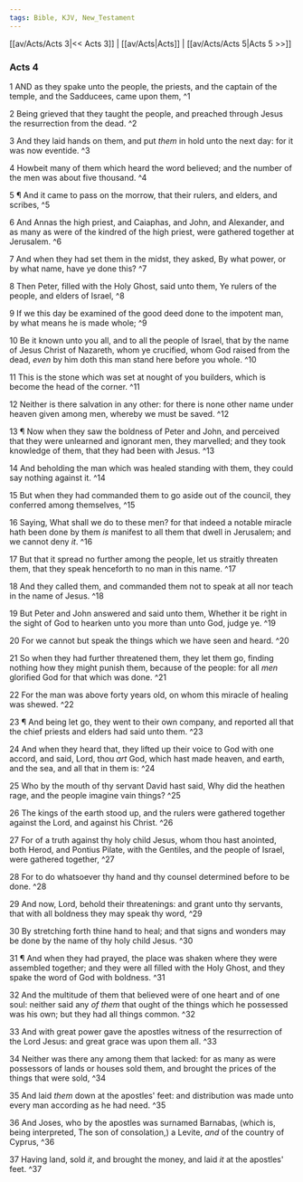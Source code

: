 ```yaml
---
tags: Bible, KJV, New_Testament
---
```


[[av/Acts/Acts 3|<< Acts 3]] | [[av/Acts|Acts]] | [[av/Acts/Acts 5|Acts 5 >>]]

### Acts 4

1 AND as they spake unto the people, the priests, and the captain of the temple, and the Sadducees, came upon them, ^1

2 Being grieved that they taught the people, and preached through Jesus the resurrection from the dead. ^2

3 And they laid hands on them, and put _them_ in hold unto the next day: for it was now eventide. ^3

4 Howbeit many of them which heard the word believed; and the number of the men was about five thousand. ^4

5 ¶ And it came to pass on the morrow, that their rulers, and elders, and scribes, ^5

6 And Annas the high priest, and Caiaphas, and John, and Alexander, and as many as were of the kindred of the high priest, were gathered together at Jerusalem. ^6

7 And when they had set them in the midst, they asked, By what power, or by what name, have ye done this? ^7

8 Then Peter, filled with the Holy Ghost, said unto them, Ye rulers of the people, and elders of Israel, ^8

9 If we this day be examined of the good deed done to the impotent man, by what means he is made whole; ^9

10 Be it known unto you all, and to all the people of Israel, that by the name of Jesus Christ of Nazareth, whom ye crucified, whom God raised from the dead, _even_ by him doth this man stand here before you whole. ^10

11 This is the stone which was set at nought of you builders, which is become the head of the corner. ^11

12 Neither is there salvation in any other: for there is none other name under heaven given among men, whereby we must be saved. ^12

13 ¶ Now when they saw the boldness of Peter and John, and perceived that they were unlearned and ignorant men, they marvelled; and they took knowledge of them, that they had been with Jesus. ^13

14 And beholding the man which was healed standing with them, they could say nothing against it. ^14

15 But when they had commanded them to go aside out of the council, they conferred among themselves, ^15

16 Saying, What shall we do to these men? for that indeed a notable miracle hath been done by them _is_ manifest to all them that dwell in Jerusalem; and we cannot deny _it_. ^16

17 But that it spread no further among the people, let us straitly threaten them, that they speak henceforth to no man in this name. ^17

18 And they called them, and commanded them not to speak at all nor teach in the name of Jesus. ^18

19 But Peter and John answered and said unto them, Whether it be right in the sight of God to hearken unto you more than unto God, judge ye. ^19

20 For we cannot but speak the things which we have seen and heard. ^20

21 So when they had further threatened them, they let them go, finding nothing how they might punish them, because of the people: for all _men_ glorified God for that which was done. ^21

22 For the man was above forty years old, on whom this miracle of healing was shewed. ^22

23 ¶ And being let go, they went to their own company, and reported all that the chief priests and elders had said unto them. ^23

24 And when they heard that, they lifted up their voice to God with one accord, and said, Lord, thou _art_ God, which hast made heaven, and earth, and the sea, and all that in them is: ^24

25 Who by the mouth of thy servant David hast said, Why did the heathen rage, and the people imagine vain things? ^25

26 The kings of the earth stood up, and the rulers were gathered together against the Lord, and against his Christ. ^26

27 For of a truth against thy holy child Jesus, whom thou hast anointed, both Herod, and Pontius Pilate, with the Gentiles, and the people of Israel, were gathered together, ^27

28 For to do whatsoever thy hand and thy counsel determined before to be done. ^28

29 And now, Lord, behold their threatenings: and grant unto thy servants, that with all boldness they may speak thy word, ^29

30 By stretching forth thine hand to heal; and that signs and wonders may be done by the name of thy holy child Jesus. ^30

31 ¶ And when they had prayed, the place was shaken where they were assembled together; and they were all filled with the Holy Ghost, and they spake the word of God with boldness. ^31

32 And the multitude of them that believed were of one heart and of one soul: neither said any _of_ _them_ that ought of the things which he possessed was his own; but they had all things common. ^32

33 And with great power gave the apostles witness of the resurrection of the Lord Jesus: and great grace was upon them all. ^33

34 Neither was there any among them that lacked: for as many as were possessors of lands or houses sold them, and brought the prices of the things that were sold, ^34

35 And laid _them_ down at the apostles' feet: and distribution was made unto every man according as he had need. ^35

36 And Joses, who by the apostles was surnamed Barnabas, (which is, being interpreted, The son of consolation,) a Levite, _and_ of the country of Cyprus, ^36

37 Having land, sold _it_, and brought the money, and laid _it_ at the apostles' feet. ^37
